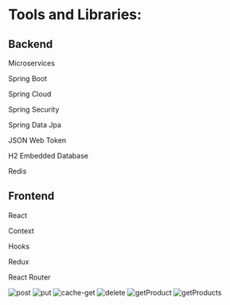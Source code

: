 # Tools and Libraries:
## Backend
<p> Microservices </p>
<p> Spring Boot </p>
<p> Spring Cloud </p>
<p> Spring Security </p>
<p> Spring Data Jpa </p>
<p> JSON Web Token </p>
<p>H2 Embedded Database</p> 
<p>Redis </p>

## Frontend
<p>React </p>
<p>Context </p>
<p>Hooks </p>
<p>Redux </p>
<p>React Router </p>



![post](https://github.com/coola37/Stock-Management-Microservices/assets/110453767/dd8a9606-9224-4ca7-86d7-488793a5dac2)
![put](https://github.com/coola37/Stock-Management-Microservices/assets/110453767/61b9fe51-86d6-44d3-a721-a592a0d7ca7c)
![cache-get](https://github.com/coola37/Stock-Management-Microservices/assets/110453767/ac1323c2-05f5-4702-8527-845ed6188f99)
![delete](https://github.com/coola37/Stock-Management-Microservices/assets/110453767/7b9a62f5-13e4-4208-aa89-4430a07b1fd5)
![getProduct](https://github.com/coola37/Stock-Management-Microservices/assets/110453767/316a988a-e0bc-4e67-adbe-049dfb00cb32)
![getProducts](https://github.com/coola37/Stock-Management-Microservices/assets/110453767/aaccdf3e-8ca5-4ee7-a3a7-4b2dbf4a3482)

